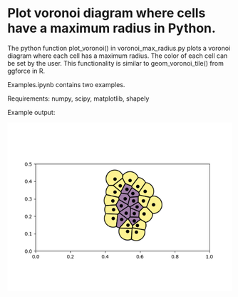 # Plot voronoi diagram where cells have a maximum radius in Python.

The python function plot_voronoi() in voronoi_max_radius.py plots a voronoi diagram where each cell has a maximum radius. The color of each cell can be set by the user. This functionality is similar to geom_voronoi_tile() from ggforce in R.

Examples.ipynb contains two examples.

Requirements: numpy, scipy, matplotlib, shapely

Example output:

![voronoi diagram with maximum cell radius](example.png "Example output")